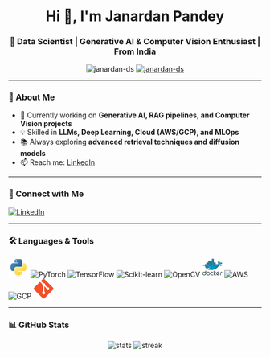 <h1 align="center">Hi 👋, I'm Janardan Pandey</h1>
<h3 align="center">🚀 Data Scientist | Generative AI & Computer Vision Enthusiast | From India</h3>

<p align="center">
  <img src="https://komarev.com/ghpvc/?username=janardan-ds&label=Profile%20views&color=0e75b6&style=flat" alt="janardan-ds" />
  <a href="https://github.com/ryo-ma/github-profile-trophy"><img src="https://github-profile-trophy.vercel.app/?username=janardan-ds&theme=gruvbox" alt="janardan-ds" /></a>
</p>

---

### 🌟 About Me
- 🔭 Currently working on **Generative AI, RAG pipelines, and Computer Vision projects**  
- 💡 Skilled in **LLMs, Deep Learning, Cloud (AWS/GCP), and MLOps**  
- 📚 Always exploring **advanced retrieval techniques and diffusion models**  
- 📫 Reach me: [LinkedIn](https://www.linkedin.com/in/janardanpandey/)  

---

### 🤝 Connect with Me
<p>
<a href="https://www.linkedin.com/in/janardanpandey/" target="_blank">
  <img align="center" src="https://raw.githubusercontent.com/rahuldkjain/github-profile-readme-generator/master/src/images/icons/Social/linked-in-alt.svg" alt="LinkedIn" height="30" width="40" />
</a>
</p>

---

### 🛠️ Languages & Tools
<p>
  <img src="https://raw.githubusercontent.com/devicons/devicon/master/icons/python/python-original.svg" alt="Python" width="40" height="40"/>
  <img src="https://www.vectorlogo.zone/logos/pytorch/pytorch-icon.svg" alt="PyTorch" width="40" height="40"/>
  <img src="https://www.vectorlogo.zone/logos/tensorflow/tensorflow-icon.svg" alt="TensorFlow" width="40" height="40"/>
  <img src="https://upload.wikimedia.org/wikipedia/commons/0/05/Scikit_learn_logo_small.svg" alt="Scikit-learn" width="40" height="40"/>
  <img src="https://www.vectorlogo.zone/logos/opencv/opencv-icon.svg" alt="OpenCV" width="40" height="40"/>
  <img src="https://raw.githubusercontent.com/devicons/devicon/master/icons/docker/docker-original-wordmark.svg" alt="Docker" width="40" height="40"/>
  <img src="https://www.vectorlogo.zone/logos/amazonwebservices/amazonwebservices-icon.svg" alt="AWS" width="40" height="40"/>
  <img src="https://www.vectorlogo.zone/logos/google_cloud/google_cloud-icon.svg" alt="GCP" width="40" height="40"/>
  <img src="https://raw.githubusercontent.com/devicons/devicon/master/icons/git/git-original.svg" alt="Git" width="40" height="40"/>
</p>

---

### 📊 GitHub Stats
<p align="center">
  <img src="https://github-readme-stats.vercel.app/api?username=janardan-ds&show_icons=true&theme=radical" alt="stats" />
  <img src="https://github-readme-streak-stats.herokuapp.com/?user=janardan-ds&theme=radical" alt="streak" />
</p>
